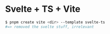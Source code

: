 # Svelte + TS + Vite

```sh
$ pnpm create vite <dir> --template svelte-ts
#=> removed the svelte stuff, irrelevant
```
